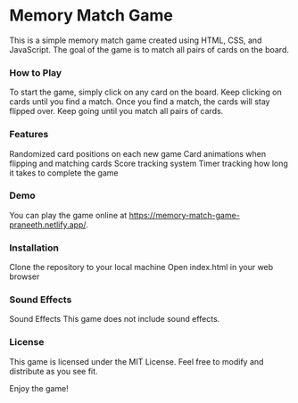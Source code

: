 <h1>Memory Match Game</h1>
This is a simple memory match game created using HTML, CSS, and JavaScript. The goal of the game is to match all pairs of cards on the board.

<h3>How to Play</h3>
To start the game, simply click on any card on the board. Keep clicking on cards until you find a match. Once you find a match, the cards will stay flipped over. Keep going until you match all pairs of cards.

<h3>Features</h3>

Randomized card positions on each new game
Card animations when flipping and matching cards
Score tracking system
Timer tracking how long it takes to complete the game

<h3>Demo</h3>

You can play the game online at https://memory-match-game-praneeth.netlify.app/.

<h3>Installation</h3>
Clone the repository to your local machine
Open index.html in your web browser

<h3>Sound Effects</h3>
Sound Effects
This game does not include sound effects.

<h3>License</h3>

This game is licensed under the MIT License. Feel free to modify and distribute as you see fit.

Enjoy the game!
